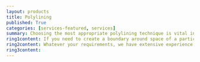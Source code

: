 ```yaml
---
layout: products
title: Polylining
published: True
categories: [services-featured, services]
summary: Choosing the most appropriate polylining technique is vital in the identification of specific areas within a building, enabling reporting metrics to be as accurate as possible.
ring1content: If you need to create a boundary around space of a particular type to assign building data to, then you should contact our CAD bureau.
ring2content: Whatever your requirements, we have extensive experience in formatting and polylining for area, space management and a variety of other purposes.
ring3content:
---
```

